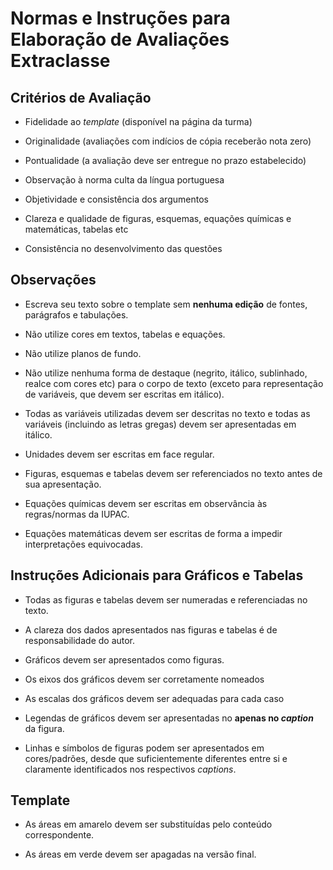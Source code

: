 # Normas e Instruções para Elaboração de Avaliações Extraclasse

## Critérios de Avaliação

* Fidelidade ao *template* (disponível na página da turma)

* Originalidade (avaliações com indícios de cópia receberão nota zero)

* Pontualidade (a avaliação deve ser entregue no prazo estabelecido)

* Observação à norma culta da língua portuguesa

* Objetividade e consistência dos argumentos

* Clareza e qualidade de figuras, esquemas, equações químicas e matemáticas, tabelas etc

* Consistência no desenvolvimento das questões

## Observações

* Escreva seu texto sobre o template sem **nenhuma edição** de fontes, parágrafos e tabulações.

* Não utilize cores em textos, tabelas e equações.

* Não utilize planos de fundo.

* Não utilize nenhuma forma de destaque (negrito, itálico, sublinhado, realce com cores etc) para o corpo de texto (exceto para representação de variáveis, que devem ser escritas em itálico).

* Todas as variáveis utilizadas devem ser descritas no texto e todas as variáveis (incluindo as letras gregas) devem ser apresentadas em itálico.

* Unidades devem ser escritas em face regular.

* Figuras, esquemas e tabelas devem ser referenciados no texto antes de sua apresentação.

* Equações químicas devem ser escritas em observância às regras/normas da IUPAC.

* Equações matemáticas devem ser escritas de forma a impedir interpretações equivocadas.

## Instruções Adicionais para Gráficos e Tabelas

* Todas as figuras e tabelas devem ser numeradas e referenciadas no texto.

* A clareza dos dados apresentados nas figuras e tabelas é de responsabilidade do autor.

* Gráficos devem ser apresentados como figuras.

* Os eixos dos gráficos devem ser corretamente nomeados

* As escalas dos gráficos devem ser adequadas para cada caso

* Legendas de gráficos devem ser apresentadas no **apenas no *caption*** da figura.

* Linhas e símbolos de figuras podem ser apresentados em cores/padrões, desde que suficientemente diferentes entre si e claramente identificados nos respectivos *captions*.

## Template

* As áreas em amarelo devem ser substituídas pelo conteúdo correspondente.

* As áreas em verde devem ser apagadas na versão final.
